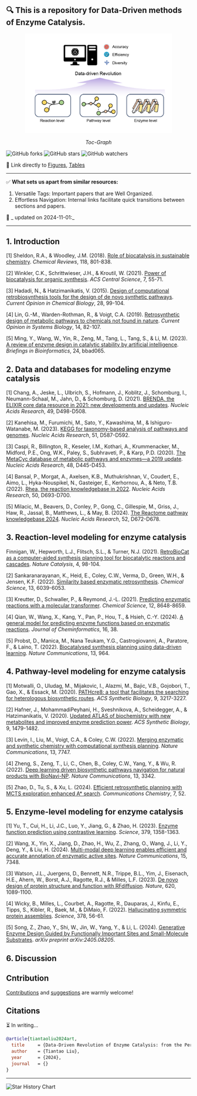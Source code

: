 🔍 This is a repository for Data-Driven methods of Enzyme Catalysis.
---

<p align="center">
  <img src="toc-graph.png" alt="overview" width="400px">
<p align="center">
  <em>Toc-Graph</em>
</p>

![GitHub forks](https://img.shields.io/github/forks/Tiantao2000/Data-driven-enzyme-catalysis?style=social) ![GitHub stars](https://img.shields.io/github/stars/Tiantao2000/Data-driven-enzyme-catalysis?style=social) ![GitHub watchers](https://img.shields.io/github/watchers/Tiantao2000/Data-driven-enzyme-catalysis?style=social)


🔗 Link directly to [Figures](https://github.com/Tiantao2000/Data-driven-enzyme-catalysis/tree/main/Figures#figures), [Tables](https://github.com/Tiantao2000/Data-driven-enzyme-catalysis/tree/main/Tables#tables)

---

✅ __What sets us apart from similar resources:__

1. Versatile Tags: Important papers that are Well Organized.
2. Effortless Navigation: Internal links facilitate quick transitions between sections and papers.



📅 _ updated on 2024-11-01:_


---
## 1. Introduction
[1] Sheldon, R.A., & Woodley, J.M. (2018). [Role of biocatalysis in sustainable chemistry](https://pubs.acs.org/doi/10.1021/acscentsci.0c01496). *Chemical Reviews*, 118, 801-838.

[2] Winkler, C.K., Schrittwieser, J.H., & Kroutil, W. (2021). [Power of biocatalysis for organic synthesis](https://pubs.acs.org/doi/10.1021/acscentsci.0c01496). *ACS Central Science*, 7, 55-71.

[3] Hadadi, N., & Hatzimanikatis, V. (2015). [Design of computational retrobiosynthesis tools for the design of de novo synthetic pathways](https://www.sciencedirect.com/science/article/pii/S1367593115000769). *Current Opinion in Chemical Biology*, 28, 99-104.

[4] Lin, G.-M., Warden-Rothman, R., & Voigt, C.A. (2019). [Retrosynthetic design of metabolic pathways to chemicals not found in nature](https://www.sciencedirect.com/science/article/pii/S2452310019300368). *Current Opinion in Systems Biology*, 14, 82-107.

[5] Ming, Y., Wang, W., Yin, R., Zeng, M., Tang, L., Tang, S., & Li, M. (2023). [A review of enzyme design in catalytic stability by artificial intelligence](https://academic.oup.com/bib/article/24/3/bbad065/7086816). *Briefings in Bioinformatics*, 24, bbad065.

## 2.	Data and databases for modeling enzyme catalysis

[1] Chang, A., Jeske, L., Ulbrich, S., Hofmann, J., Koblitz, J., Schomburg, I., Neumann-Schaal, M., Jahn, D., & Schomburg, D. (2021). [BRENDA, the ELIXIR core data resource in 2021: new developments and updates](https://academic.oup.com/nar/article/49/D1/D498/5992283). *Nucleic Acids Research*, 49, D498-D508.

[2] Kanehisa, M., Furumichi, M., Sato, Y., Kawashima, M., & Ishiguro-Watanabe, M. (2023). [KEGG for taxonomy-based analysis of pathways and genomes](https://academic.oup.com/nar/article/51/D1/D587/6775388). *Nucleic Acids Research*, 51, D587-D592.

[3] Caspi, R., Billington, R., Keseler, I.M., Kothari, A., Krummenacker, M., Midford, P.E., Ong, W.K., Paley, S., Subhraveti, P., & Karp, P.D. (2020). [The MetaCyc database of metabolic pathways and enzymes—a 2019 update](https://academic.oup.com/nar/article/48/D1/D445/5581728). *Nucleic Acids Research*, 48, D445-D453.

[4] Bansal, P., Morgat, A., Axelsen, K.B., Muthukrishnan, V., Coudert, E., Aimo, L., Hyka-Nouspikel, N., Gasteiger, E., Kerhornou, A., & Neto, T.B. (2022). [Rhea, the reaction knowledgebase in 2022](https://academic.oup.com/nar/article/50/D1/D693/6424769). *Nucleic Acids Research*, 50, D693-D700.

[5] Milacic, M., Beavers, D., Conley, P., Gong, C., Gillespie, M., Griss, J., Haw, R., Jassal, B., Matthews, L., & May, B. (2024). [The Reactome pathway knowledgebase 2024](https://academic.oup.com/nar/article/52/D1/D672/7369850). *Nucleic Acids Research*, 52, D672-D678.

## 3. Reaction-level modeling for enzyme catalysis
Finnigan, W., Hepworth, L.J., Flitsch, S.L., & Turner, N.J. (2021). [RetroBioCat as a computer-aided synthesis planning tool for biocatalytic reactions and cascades](https://www.nature.com/articles/s41929-020-00556-z). *Nature Catalysis*, 4, 98-104.

[2] Sankaranarayanan, K., Heid, E., Coley, C.W., Verma, D., Green, W.H., & Jensen, K.F. (2022). [Similarity based enzymatic retrosynthesis](https://pubs.rsc.org/en/content/articlehtml/2022/sc/d2sc01588a). *Chemical Science*, 13, 6039-6053.

[3] Kreutter, D., Schwaller, P., & Reymond, J.-L. (2021). [Predicting enzymatic reactions with a molecular transformer](https://pubs.acs.org/doi/10.1021/acscentsci.0c01496). *Chemical Science*, 12, 8648-8659.

[4] Qian, W., Wang, X., Kang, Y., Pan, P., Hou, T., & Hsieh, C.-Y. (2024). [A general model for predicting enzyme functions based on enzymatic reactions](https://link.springer.com/article/10.1186/s13321-024-00827-y). *Journal of Cheminformatics*, 16, 38.

[5] Probst, D., Manica, M., Nana Teukam, Y.G., Castrogiovanni, A., Paratore, F., & Laino, T. (2022). [Biocatalysed synthesis planning using data-driven learning](https://www.nature.com/articles/s41467-022-28536-w). *Nature Communications*, 13, 964.

## 4. Pathway-level modeling for enzyme catalysis
[1] Motwalli, O., Uludag, M., Mijakovic, I., Alazmi, M., Bajic, V.B., Gojobori, T., Gao, X., & Essack, M. (2020). [PATHcre8: a tool that facilitates the searching for heterologous biosynthetic routes](https://pubs.acs.org/doi/abs/10.1021/acssynbio.0c00058). *ACS Synthetic Biology*, 9, 3217-3227.

[2] Hafner, J., MohammadiPeyhani, H., Sveshnikova, A., Scheidegger, A., & Hatzimanikatis, V. (2020). [Updated ATLAS of biochemistry with new metabolites and improved enzyme prediction power](https://pubs.acs.org/doi/full/10.1021/acssynbio.0c00052). *ACS Synthetic Biology*, 9, 1479-1482.

[3] Levin, I., Liu, M., Voigt, C.A., & Coley, C.W. (2022). [Merging enzymatic and synthetic chemistry with computational synthesis planning](https://www.nature.com/articles/s41467-022-35422-y). *Nature Communications*, 13, 7747.

[4] Zheng, S., Zeng, T., Li, C., Chen, B., Coley, C.W., Yang, Y., & Wu, R. (2022). [Deep learning driven biosynthetic pathways navigation for natural products with BioNavi-NP](https://www.nature.com/articles/s41467-022-30970-9). *Nature Communications*, 13, 3342.

[5] Zhao, D., Tu, S., & Xu, L. (2024). [Efficient retrosynthetic planning with MCTS exploration enhanced A* search](https://www.nature.com/articles/s42004-024-01133-2). *Communications Chemistry*, 7, 52.


## 5. Enzyme-level modeling for enzyme catalysis
[1] Yu, T., Cui, H., Li, J.C., Luo, Y., Jiang, G., & Zhao, H. (2023). [Enzyme function prediction using contrastive learning](https://www.science.org/doi/full/10.1126/science.adf2465). *Science*, 379, 1358-1363.

[2] Wang, X., Yin, X., Jiang, D., Zhao, H., Wu, Z., Zhang, O., Wang, J., Li, Y., Deng, Y., & Liu, H. (2024). [Multi-modal deep learning enables efficient and accurate annotation of enzymatic active sites](https://www.nature.com/articles/s41467-024-51511-6). *Nature Communications*, 15, 7348.

[3] Watson, J.L., Juergens, D., Bennett, N.R., Trippe, B.L., Yim, J., Eisenach, H.E., Ahern, W., Borst, A.J., Ragotte, R.J., & Milles, L.F. (2023). [De novo design of protein structure and function with RFdiffusion](https://www.nature.com/articles/s41586-023-06415-8). *Nature*, 620, 1089-1100.

[4] Wicky, B., Milles, L., Courbet, A., Ragotte, R., Dauparas, J., Kinfu, E., Tipps, S., Kibler, R., Baek, M., & DiMaio, F. (2022). [Hallucinating symmetric protein assemblies](https://www.science.org/doi/full/10.1126/science.add1964). *Science*, 378, 56-61.

[5] Song, Z., Zhao, Y., Shi, W., Jin, W., Yang, Y., & Li, L. (2024). [Generative Enzyme Design Guided by Functionally Important Sites and Small-Molecule Substrates](https://arxiv.org/abs/2405.08205). *arXiv preprint arXiv:2405.08205*.


## 6. Discussion


## Cntribution
[Contributions](https://github.com/Tiantao2000/Data-driven-enzyme-catalysis/blob/main/CONTRIBUTING.md) and [suggestions](https://github.com/Tiantao2000/Data-driven-enzyme-catalysis/issues) are warmly welcome! 

## Citations
⏳ In writing...
```bibtex
@article{tiantaoliu2024art,
  title     = {Data-Driven Revolution of Enzyme Catalysis: from the Perspective of Reactions, Pathways, and Enzymes},
  author    = {Tiantao Liu},
  year      = {2024},
  journal   = {}
}
```
---

<picture>
  <source
    media="(prefers-color-scheme: dark)"
    srcset="
      https://api.star-history.com/svg?repos=Tiantao2000/Data-driven-enzyme-catalysis&type=Date&theme=dark
    "
  />
  <source
    media="(prefers-color-scheme: heavy)"
    srcset="
      https://api.star-history.com/svg?repos=Tiantao2000/Data-driven-enzyme-catalysis&type=Date
    "
  />
  <img
    alt="Star History Chart"
    src="https://api.star-history.com/svg?repos=Tiantao2000/Data-driven-enzyme-catalysis&type=Date" 
  />
</picture>
